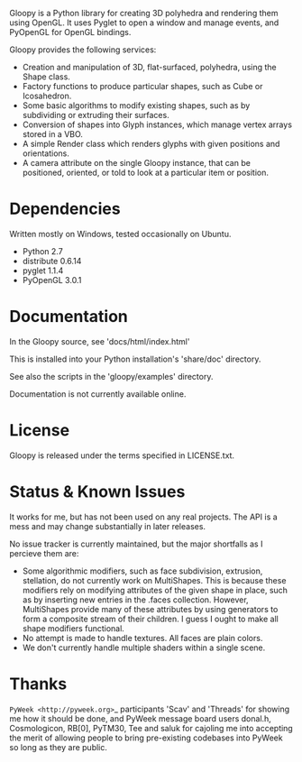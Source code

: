 
Gloopy is a Python library for creating 3D polyhedra and rendering them using
OpenGL. It uses Pyglet to open a window and manage events, and PyOpenGL for
OpenGL bindings.

Gloopy provides the following services:

- Creation and manipulation of 3D, flat-surfaced, polyhedra, using the Shape
  class.
- Factory functions to produce particular shapes, such as Cube or Icosahedron.
- Some basic algorithms to modify existing shapes, such as by subdividing or
  extruding their surfaces.
- Conversion of shapes into Glyph instances, which manage vertex arrays stored
  in a VBO.
- A simple Render class which renders glyphs with given positions and
  orientations.
- A camera attribute on the single Gloopy instance, that can be positioned,
  oriented, or told to look at a particular item or position.


# Dependencies

Written mostly on Windows, tested occasionally on Ubuntu.

- Python 2.7
- distribute 0.6.14
- pyglet 1.1.4
- PyOpenGL 3.0.1


# Documentation

In the Gloopy source, see 'docs/html/index.html'

This is installed into your Python installation's 'share/doc' directory.

See also the scripts in the 'gloopy/examples' directory.

Documentation is not currently available online.


# License

Gloopy is released under the terms specified in LICENSE.txt.


# Status & Known Issues

It works for me, but has not been used on any real projects. The API is
a mess and may change substantially in later releases.

No issue tracker is currently maintained, but the major shortfalls as
I percieve them are:

- Some algorithmic modifiers, such as face subdivision, extrusion, stellation,
  do not currently work on MultiShapes. This is because these modifiers rely
  on modifying attributes of the given shape in place, such as by inserting
  new entries in the .faces collection. However, MultiShapes provide many of
  these attributes by using generators to form a composite stream of their
  children. I guess I ought to make all shape modifiers functional.
- No attempt is made to handle textures. All faces are plain colors.
- We don't currently handle multiple shaders within a single scene.


# Thanks

`PyWeek <http://pyweek.org>`_ participants 'Scav' and 'Threads' for showing me
how it should be done, and PyWeek message board users donal.h, Cosmologicon,
RB[0], PyTM30, Tee and saluk for cajoling me into accepting the merit of
allowing people to bring pre-existing codebases into PyWeek so long as they
are public.


